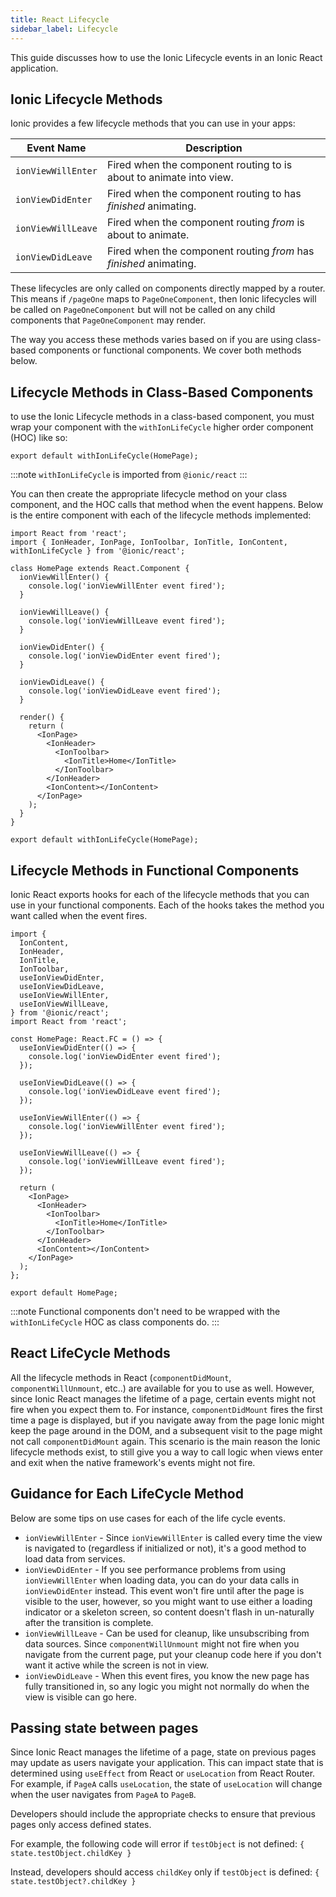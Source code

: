 ```yaml
---
title: React Lifecycle
sidebar_label: Lifecycle
---
```


<head>
  <title>React Lifecycle: A Guide to Ionic React App Component Lifecycles</title>
  <meta
    name="description"
    content="The React Lifecycle guide discusses how to use the Ionic Lifecycle events in an Ionic React application. Read to learn more about React component lifecycles."
  />
</head>

This guide discusses how to use the Ionic Lifecycle events in an Ionic React application.

## Ionic Lifecycle Methods

Ionic provides a few lifecycle methods that you can use in your apps:

| Event Name         | Description                                                        |
| ------------------ | ------------------------------------------------------------------ |
| `ionViewWillEnter` | Fired when the component routing to is about to animate into view. |
| `ionViewDidEnter`  | Fired when the component routing to has _finished_ animating.      |
| `ionViewWillLeave` | Fired when the component routing _from_ is about to animate.       |
| `ionViewDidLeave`  | Fired when the component routing _from_ has _finished_ animating.  |

These lifecycles are only called on components directly mapped by a router. This means if `/pageOne` maps to `PageOneComponent`, then Ionic lifecycles will be called on `PageOneComponent` but will not be called on any child components that `PageOneComponent` may render.

The way you access these methods varies based on if you are using class-based components or functional components. We cover both methods below.

## Lifecycle Methods in Class-Based Components

to use the Ionic Lifecycle methods in a class-based component, you must wrap your component with the `withIonLifeCycle` higher order component (HOC) like so:

```tsx
export default withIonLifeCycle(HomePage);
```

:::note
`withIonLifeCycle` is imported from `@ionic/react`
:::

You can then create the appropriate lifecycle method on your class component, and the HOC calls that method when the event happens. Below is the entire component with each of the lifecycle methods implemented:

```tsx
import React from 'react';
import { IonHeader, IonPage, IonToolbar, IonTitle, IonContent, withIonLifeCycle } from '@ionic/react';

class HomePage extends React.Component {
  ionViewWillEnter() {
    console.log('ionViewWillEnter event fired');
  }

  ionViewWillLeave() {
    console.log('ionViewWillLeave event fired');
  }

  ionViewDidEnter() {
    console.log('ionViewDidEnter event fired');
  }

  ionViewDidLeave() {
    console.log('ionViewDidLeave event fired');
  }

  render() {
    return (
      <IonPage>
        <IonHeader>
          <IonToolbar>
            <IonTitle>Home</IonTitle>
          </IonToolbar>
        </IonHeader>
        <IonContent></IonContent>
      </IonPage>
    );
  }
}

export default withIonLifeCycle(HomePage);
```

## Lifecycle Methods in Functional Components

Ionic React exports hooks for each of the lifecycle methods that you can use in your functional components. Each of the hooks takes the method you want called when the event fires.

```tsx
import {
  IonContent,
  IonHeader,
  IonTitle,
  IonToolbar,
  useIonViewDidEnter,
  useIonViewDidLeave,
  useIonViewWillEnter,
  useIonViewWillLeave,
} from '@ionic/react';
import React from 'react';

const HomePage: React.FC = () => {
  useIonViewDidEnter(() => {
    console.log('ionViewDidEnter event fired');
  });

  useIonViewDidLeave(() => {
    console.log('ionViewDidLeave event fired');
  });

  useIonViewWillEnter(() => {
    console.log('ionViewWillEnter event fired');
  });

  useIonViewWillLeave(() => {
    console.log('ionViewWillLeave event fired');
  });

  return (
    <IonPage>
      <IonHeader>
        <IonToolbar>
          <IonTitle>Home</IonTitle>
        </IonToolbar>
      </IonHeader>
      <IonContent></IonContent>
    </IonPage>
  );
};

export default HomePage;
```

:::note
Functional components don't need to be wrapped with the `withIonLifeCycle` HOC as class components do.
:::

## React LifeCycle Methods

All the lifecycle methods in React (`componentDidMount`, `componentWillUnmount`, etc..) are available for you to use as well. However, since Ionic React manages the lifetime of a page, certain events might not fire when you expect them to. For instance, `componentDidMount` fires the first time a page is displayed, but if you navigate away from the page Ionic might keep the page around in the DOM, and a subsequent visit to the page might not call `componentDidMount` again. This scenario is the main reason the Ionic lifecycle methods exist, to still give you a way to call logic when views enter and exit when the native framework's events might not fire.

## Guidance for Each LifeCycle Method

Below are some tips on use cases for each of the life cycle events.

- `ionViewWillEnter` - Since `ionViewWillEnter` is called every time the view is navigated to (regardless if initialized or not), it's a good method to load data from services.
- `ionViewDidEnter` - If you see performance problems from using `ionViewWillEnter` when loading data, you can do your data calls in `ionViewDidEnter` instead. This event won't fire until after the page is visible to the user, however, so you might want to use either a loading indicator or a skeleton screen, so content doesn't flash in un-naturally after the transition is complete.
- `ionViewWillLeave` - Can be used for cleanup, like unsubscribing from data sources. Since `componentWillUnmount` might not fire when you navigate from the current page, put your cleanup code here if you don't want it active while the screen is not in view.
- `ionViewDidLeave` - When this event fires, you know the new page has fully transitioned in, so any logic you might not normally do when the view is visible can go here.

## Passing state between pages

Since Ionic React manages the lifetime of a page, state on previous pages may update as users navigate your application. This can impact state that is determined using `useEffect` from React or `useLocation` from React Router. For example, if `PageA` calls `useLocation`, the state of `useLocation` will change when the user navigates from `PageA` to `PageB`.

Developers should include the appropriate checks to ensure that previous pages only access defined states.

For example, the following code will error if `testObject` is not defined: `{ state.testObject.childKey }`

Instead, developers should access `childKey` only if `testObject` is defined: `{ state.testObject?.childKey }`
